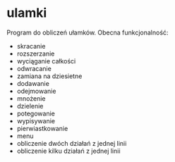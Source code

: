 # ulamki
Program do obliczeń ułamków.
Obecna funkcjonalność:
- skracanie
- rozszerzanie
- wyciąganie całkości
- odwracanie
- zamiana na dziesietne
- dodawanie
- odejmowanie
- mnożenie
- dzielenie
- potegowanie
- wypisywanie
- pierwiastkowanie
- menu
- obliczenie dwóch działań z jednej linii
- obliczenie kilku działań z jednej linii
